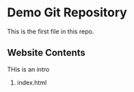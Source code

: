 # Demo Git Repository

This is the first file in this repo.

## Website Contents

THis is an intro 

1. index.html
